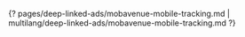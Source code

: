 {? pages/deep-linked-ads/mobavenue-mobile-tracking.md | multilang/deep-linked-ads/mobavenue-mobile-tracking.md ?}
